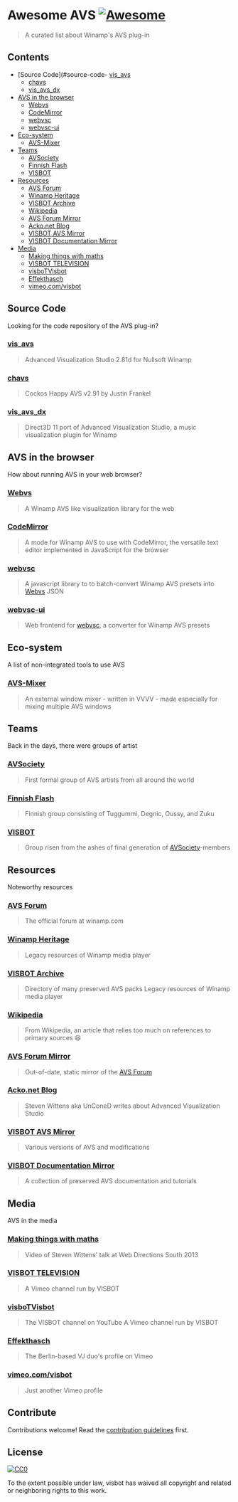 # Awesome AVS [![Awesome](https://awesome.re/badge.svg)](https://awesome.re)

> A curated list about Winamp&#39;s AVS plug-in

## Contents

- [Source Code](#source-code- [vis_avs](#vis_avs)
  - [chavs](#chavs)
  - [vis_avs_dx](#vis_avs_dx)
- [AVS in the browser](#avs-in-the-browser)
  - [Webvs](#webvs)
  - [CodeMirror](#codemirror)
  - [webvsc](#webvsc)
  - [webvsc-ui](#webvsc-ui)
- [Eco-system](#eco-system)
  - [AVS-Mixer](#avs-mixer)
- [Teams](#teams)
  - [AVSociety](#avsociety)
  - [Finnish Flash](#finnish-flash)
  - [VISBOT](#visbot)
- [Resources](#resources)
  - [AVS Forum](#avs-forum)
  - [Winamp Heritage](#winamp-heritage)
  - [VISBOT Archive](#visbot-archive)
  - [Wikipedia](#wikipedia)
  - [AVS Forum Mirror](#avs-forum-mirror)
  - [Acko.net Blog](#ackonet-blog)
  - [VISBOT AVS Mirror](#visbot-avs-mirror)
  - [VISBOT Documentation Mirror](#visbot-documentation-mirror)
- [Media](#media)
  - [Making things with maths](#making–things-with-maths)
  - [VISBOT TELEVISION](#visbot-television)
  - [visboTVisbot](#visbotvisbot)
  - [Effekthasch](#effekthasch)
  - [vimeo.com/visbot](#vimeocomvisbot)

## Source Code

Looking for the code repository of the AVS plug-in?

### [vis_avs](https://github.com/visbot/vis_avs)

> Advanced Visualization Studio 2.81d for Nullsoft Winamp

### [chavs](https://github.com/visbot/chavs)

> Cockos Happy AVS v2.91 by Justin Frankel

### [vis_avs_dx](https://github.com/Const-me/vis_avs_dx)

> Direct3D 11 port of Advanced Visualization Studio, a music visualization plugin for Winamp

## AVS in the browser

How about running AVS in your web browser?

### [Webvs](http://azeemarshad.in/webvs)

> A Winamp AVS like visualization library for the web

### [CodeMirror](https://www.npmjs.com/package/@visbot/codemirror-avs)

> A mode for Winamp AVS to use with CodeMirror, the versatile text editor implemented in JavaScript for the browser

### [webvsc](https://www.npmjs.com/package/@visbot/webvsc)

> A javascript library to to batch-convert Winamp AVS presets into [Webvs](#webvs) JSON

### [webvsc-ui](https://idleberg.github.io/webvsc-ui/)

> Web frontend for [webvsc](#webvsc), a converter for Winamp AVS presets

## Eco-system

A list of non-integrated tools to use AVS

### [AVS-Mixer](https://github.com/grandchild/AVS-Mixer)

> An external window mixer - written in VVVV - made especially for mixing multiple AVS windows

## Teams

Back in the days, there were groups of artist

### [AVSociety](https://www.deviantart.com/avsociety)

> First formal group of AVS artists from all around the world

### [Finnish Flash](https://www.deviantart.com/finnishflash)

> Finnish group consisting of Tuggummi, Degnic, Oussy, and Zuku

### [VISBOT](http://visbot.net/)

> Group risen from the ashes of final generation of [AVSociety](#avsociety)-members

## Resources

Noteworthy resources

### [AVS Forum](http://forums.winamp.com/forumdisplay.php?f=85)

> The official forum at winamp.com

### [Winamp Heritage](https://winampheritage.com/visualizations/AVS-Presets-11)

> Legacy resources of Winamp media player

### [VISBOT Archive](http://archive.visbot.net/)

> Directory of many preserved AVS packs
> Legacy resources of Winamp media player

### [Wikipedia](https://www.wikiwand.com/en/Advanced_Visualization_Studio)

> From Wikipedia, an article that relies too much on references to primary sources &#x1F606;

### [AVS Forum Mirror](http://visbot.github.io/AVS-Forums/)

> Out-of-date, static mirror of the [AVS Forum](#avs-forum)

### [Acko.net Blog](http://acko.net/blog/avs/)

> Steven Wittens aka UnConeD writes about Advanced Visualization Studio

### [VISBOT AVS Mirror](http://avs.visbot.net/)

> Various versions of AVS and modifications

### [VISBOT Documentation Mirror](http://docs.visbot.net/)

> A collection of preserved AVS documentation and tutorials

## Media

AVS in the media

### [Making things with maths](https://www.youtube.com/watch?v=Zkx1aKv2z8o)

> Video of Steven Wittens' talk at Web Directions South 2013

### [VISBOT TELEVISION](https://vimeo.com/channels/vbtv)

> A Vimeo channel run by VISBOT

### [visboTVisbot](https://www.youtube.com/channel/UC_BDAztuvgB1jwhExqA8VlA)

> The VISBOT channel on YouTube
> A Vimeo channel run by VISBOT

### [Effekthasch](https://vimeo.com/effekthasch)

> The Berlin-based VJ duo's profile on Vimeo

### [vimeo.com/visbot](https://vimeo.com/visbot)

> Just another Vimeo profile

## Contribute

Contributions welcome! Read the [contribution guidelines](contributing.md) first.

## License

[![CC0](https://mirrors.creativecommons.org/presskit/buttons/88x31/svg/cc-zero.svg)](https://creativecommons.org/publicdomain/zero/1.0)

To the extent possible under law, visbot has waived all copyright and
related or neighboring rights to this work.

